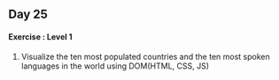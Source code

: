 ## Day 25

#### Exercise : Level 1

1) Visualize the ten most populated countries and the ten most spoken languages in the world using DOM(HTML, CSS, JS)


